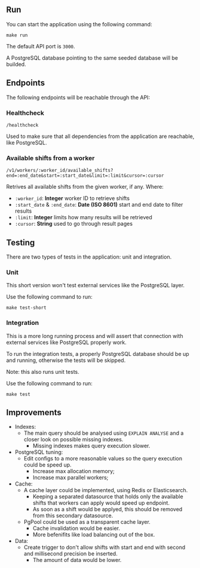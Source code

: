 ## Run

You can start the application using the following command:

```shell
make run
```

The default API port is `3000`.

A PostgreSQL database pointing to the same seeded database will be builded.

## Endpoints

The following endpoints will be reachable through the API:

### Healthcheck

```
/healthcheck
```
Used to make sure that all dependencies from the application are reachable, like PostgreSQL.

### Available shifts from a worker

```
/v1/workers/:worker_id/available_shifts?end=:end_date&start=:start_date&limit=:limit&cursor=:cursor
```
Retrives all available shifts from the given worker, if any. Where:
- `:worker_id`: **Integer** worker ID to retrieve shifts
- `:start_date` & `:end_date`: **Date (ISO 8601)** start and end date to filter results
- `:limit`: **Integer** limits how many results will be retrieved
- `:cursor`: **String** used to go through result pages

## Testing

There are two types of tests in the application: unit and integration.

### Unit

This short version won't test external services like the PostgreSQL layer.

Use the following command to run:
```shell
make test-short
```

### Integration

This is a more long running process and will assert that connection with external services like PostgreSQL properly work.

To run the integration tests, a properly PostgreSQL database should be up and running, otherwise the tests will be skipped.

Note: this also runs unit tests.

Use the following command to run:
```shell
make test
```

## Improvements

- Indexes:
  - The main query should be analysed using `EXPLAIN ANALYSE` and a closer look on possible missing indexes.
    - Missing indexes makes query execution slower.
- PostgreSQL tuning:
  - Edit configs to a more reasonable values so the query execution could be speed up.
    - Increase max allocation memory;
    - Increase max parallel workers;
- Cache:
  - A cache layer could be implemented, using Redis or Elasticsearch.
    - Keeping a separated datasource that holds only the available shifts that workers can apply would speed up endpoint.
    - As soon as a shift would be applyed, this should be removed from this secondary datasource.
  - PgPool could be used as a transparent cache layer.
    - Cache invalidation would be easier.
    - More befenifits like load balancing out of the box.
- Data:
  - Create trigger to don't allow shifts with start and end with second and millisecond precision be inserted.
    - The amount of data would be lower.
